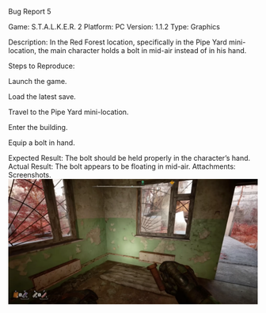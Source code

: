 Bug Report 5

Game: S.T.A.L.K.E.R. 2
 Platform: PC
 Version: 1.1.2
 Type: Graphics

Description: In the Red Forest location, specifically in the Pipe Yard mini-location, the main character holds a bolt in mid-air instead of in his hand.

Steps to Reproduce:

Launch the game.

Load the latest save.

Travel to the Pipe Yard mini-location.

Enter the building.

Equip a bolt in hand.

Expected Result: The bolt should be held properly in the character’s hand.
 Actual Result: The bolt appears to be floating in mid-air.
 Attachments: Screenshots.  ![Bug Screenshot](bug5_screenshot.png)



